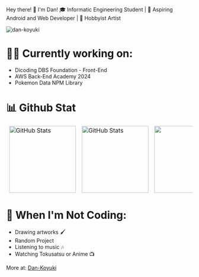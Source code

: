 Hey there! 👋 I'm Dan!
🎓 Informatic Engineering Student | 🌟 Aspiring Android and Web Developer | 🎨 Hobbyist Artist 

<img src="https://komarev.com/ghpvc/?username=dan-koyuki&label=Profile%20views&color=0e75b6&style=flat" alt="dan-koyuki" />

# 👨‍💻 Currently working on:

- Dicoding DBS Foundation - Front-End
- AWS Back-End Academy 2024
- Pokemon Data NPM Library

# 📊 Github Stat
<table align="center" border="0" cellpadding="0" cellspacing="0">
  <thead>
    <tr>
      <td>
        <img height="180em"
          src="https://github-readme-stats.vercel.app/api?username=Dan-Koyuki&show_icons=true&locale=en&theme=tokyonight&count_private=true"
          alt="GitHub Stats"
        />
      </td>
      <td>
        <img height="180em"
          src="https://streak-stats.demolab.com/?user=Dan-Koyuki&theme=tokyonight"
          alt="GitHub Stats"
        />
      </td>
      <td>
        <img height="180em"
          src="https://github-readme-stats.vercel.app/api/top-langs?username=Dan-Koyuki&layout=compact&theme=tokyonight"
        />
      </td>
    </tr>
  </thead>
</table>
  
# 🎨 When I'm Not Coding:

- Drawing artworks 🖌️
- Random Project
- Listening to music 🎶
- Watching Tokusatsu or Anime 📺

More at: [Dan-Koyuki](https://dan-koyuki-profile.vercel.app)

<!---
Dan-Koyuki/Dan-Koyuki is a ✨ special ✨ repository because its `README.md` (this file) appears on your GitHub profile.
You can click the Preview link to take a look at your changes.
--->
